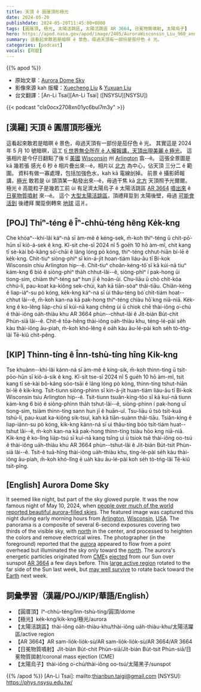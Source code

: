 ```yaml
---
title: 天頂 ê 圓厝頂形極光
date: 2024-05-20
publishdate: 2024-05-20T11:45:00+0800
tags: [圓厝頂, 極光, 太陽活跳區, 太陽活跳區 AR 3664, 日冕物質噴射, 太陽烏子]
hero: https://apod.nasa.gov/apod/image/2405/AuroraWisconsin_Liu_960_annotated.jpg
summary: 這看起來敢若是暗暝 ê 景色，毋過天頂有一部份是茄仔色 ê 光。
categories: [podcast]
vocals: [阿錕]
---
```


{{% apod %}}

- 原始文章：[Aurora Dome Sky](https://apod.nasa.gov/apod/ap240520.html)
- 影像來源 kah 版權：[Xuecheng Liu](mailto:xuechengliu1211@qq.com) & [Yuxuan Liu](mailto:yuxuanliu1219@outlook.com)
- 台文翻譯：[An-Li Tsai][An-Li Tsai] ([NSYSU][NSYSU])

{{< podcast "clx0ocx2708xn01yc6bul7m3y" >}}

## [漢羅] 天頂 ê 圓厝頂形極光
這看起來敢若是暗暝 ê 景色，毋過天頂有一部份是茄仔色 ê 光。
其實這是 2024 年 5 月 10 號暗暝，這工 [tī 世界無仝所在 ê 人攏報講，天頂出現美麗 ê 極光][people over much of the world reported beautiful aurora-filled skies]。
這張相片是今仔日翻點了後 tī [美國][USA] [Wisconsin][Wisconsin] 州 [Arlington][Arlington] 翕--ê。
這張全景圖是 kā 幾若張 感光 6 秒 ê 相片疊出來--ê，相片以 [北方][north 1] 為中心，佔天頂 三分二 ê 範圍。
資料有做一寡處理，包括加強色水，kah kā 電線刣掉。 
前景 ê 攝影師報講，[極光][aurora] 敢若是 ùi 頭頂某一點發出來--ê，毋過干焦 kā [北方][north 2] 天頂照予光爾爾。
極光 ê 高能粒子是幾若工前 ùi 有足濟太陽烏子 ê 太陽活跳區 [AR 3664][AR 3664] [噴出來][ejected] ê [日冕物質噴射][CME] 來--ê。
這个 [大型太陽活跳區][large active region]，頂禮拜踅到 太陽後壁，毋過 [可能會活到][may well survive] 後禮拜 閣踅倒轉來 [地球][Earth] 這爿。

## [POJ] Thiⁿ-téng ê Îⁿ-chhù-téng hêng Ke̍k-kng
Che khòaⁿ--khí-lâi káⁿ-ná sī àm-mê ê kéng-sek, m̄-koh thiⁿ-téng ū chi̍t-pō͘-hūn sī kiô-á-sek ê kng.
Kî-si̍t che-sī 2024 nî 5 goe̍h 10 hō àm-mî, chit kang tī sè-kài bô-kâng só͘-chāi ê lâng lóng pò kóng, thiⁿ-téng chhut-hiān bí-lē ê ke̍k-kng.
Chit-tiuⁿ siòng-phìⁿ sī kin-á-ji̍t hoan-tiám liáu-āu tī Bí-kok Wisconsin chiu Arlington hip--ê.
Chit-tiuⁿ choân-kéng-tô͘ sī kā kúi-nā tiuⁿ kám-kng 6 bió ê siòng-phìⁿ tha̍h chhut-lâi--ê, siòng-phìⁿ í pak-hong ūi tiong-sim, chiàm thiⁿ-téng saⁿ hun jī ê hoān-ûi.
Chu-liāu ū chò chi̍t-kóa chhú-lí, pau-koat ka-kiông sek-chúi, kah kā tiān-sòaⁿ thâi-tiāu.
Chiân-kéng ê liap-iáⁿ-su pò kóng, ke̍k-kng káⁿ-ná sī ùi thâu-téng bó͘ chi̍t-tiám hoat--chhut lâi--ê, m̄-koh kan-na kā pak-hong thiⁿ-téng chiàu hō͘ kng niā-niā.
Ke̍k-kng ê ko-lêng lia̍p-chú sī kúi-nā kang chêng ùi ū chiok chē thài-iông o͘-chú ê thài-iông oa̍h-thiàu khu AR 3664 phùn--chhut-lâi ê Ji̍t-bián Bu̍t-chit Phùn-siā lâi--ê.
Chit-ê tōa-hêng thài-iông oa̍h-thiàu khu, téng-lé-pài se̍h kàu thài-iông āu-piah, m̄-koh khó-lêng ē oa̍h kàu āu-lé-pài koh se̍h tò-tńg-lâi Tē-kiû chit-pêng.

## [KIP] Thinn-tíng ê Înn-tshù-tíng hîng Ki̍k-kng
Tse khuànn--khí-lâi kánn-ná sī àm-mê ê kíng-sik, m̄-koh thinn-tíng ū tsi̍t-pōo-hūn sī kiô-á-sik ê kng.
Kî-si̍t tse-sī 2024 nî 5 gue̍h 10 hō àm-mî, tsit kang tī sè-kài bô-kâng sóo-tsāi ê lâng lóng pò kóng, thinn-tíng tshut-hiān bí-lē ê ki̍k-kng.
Tsit-tiunn siòng-phìnn sī kin-á-ji̍t huan-tiám liáu-āu tī Bí-kok Wisconsin tsiu Arlington hip--ê.
Tsit-tiunn tsuân-kíng-tôo sī kā kuí-nā tiunn kám-kng 6 bió ê siòng-phìnn tha̍h tshut-lâi--ê, siòng-phìnn í pak-hong uī tiong-sim, tsiàm thinn-tíng sann hun jī ê huān-uî.
Tsu-liāu ū tsò tsi̍t-kuá tshú-lí, pau-kuat ka-kiông sik-tsuí, kah kā tiān-suànn thâi-tiāu.
Tsiân-kíng ê liap-iánn-su pò kóng, ki̍k-kng kánn-ná sī uì thâu-tíng bóo tsi̍t-tiám huat--tshut lâi--ê, m̄-koh kan-na kā pak-hong thinn-tíng tsiàu hōo kng niā-niā.
Ki̍k-kng ê ko-lîng lia̍p-tsú sī kuí-nā kang tsîng uì ū tsiok tsē thài-iông oo-tsú ê thài-iông ua̍h-thiàu khu AR 3664 phùn--tshut-lâi ê Ji̍t-bián Bu̍t-tsit Phùn-siā lâi--ê.
Tsit-ê tuā-hîng thài-iông ua̍h-thiàu khu, tíng-lé-pài se̍h kàu thài-iông āu-piah, m̄-koh khó-lîng ē ua̍h kàu āu-lé-pài koh se̍h tò-tńg-lâi Tē-kiû tsit-pîng.

## [English] Aurora Dome Sky
It seemed like night, but part of the sky glowed purple.
It was the now famous night of May 10, 2024, when [people over much of the world reported beautiful aurora-filled skies][people over much of the world reported beautiful aurora-filled skies].
The featured image was captured this night during early morning hours from [Arlington][Arlington], [Wisconsin][Wisconsin], [USA][USA].
The panorama is a composite of several 6-second exposures covering two thirds of the visible sky, with [north][north 1] in the center, and processed to heighten the colors and remove electrical wires.
The photographer (in the foreground) reported that the [aurora][aurora] appeared to flow from a point overhead but illuminated the sky only toward the [north][north 2].
The aurora's energetic particles originated from [CME][CME]s [ejected][ejected] from our Sun over sunspot [AR 3664][AR 3664] a few days before.
This [large active region][large active region] rotated to the far side of the Sun last week, but [may well survive][may well survive] to rotate back toward the [Earth][Earth] next week.

## 詞彙學習（漢羅/POJ/KIP/華語/English）
- 【圓厝頂】îⁿ-chhù-téng/înn-tshù-tíng/圓頂/dome
- 【極光】ke̍k-kng/ki̍k-kng/極光/aurora
- 【太陽活跳區】thài-iông oa̍h-thiàu-khu/thài-iông ua̍h-thiàu-khu/太陽活躍區/active region
- 【AR 3664】AR sam-lio̍k-lio̍k-sù/AR sam-lio̍k-lio̍k-sù/AR 3664/AR 3664
- 【日冕物質噴射】Ji̍t-bián Bu̍t-chit Phùn-siā/Ji̍t-bián Bu̍t-tsit Phùn-siā/日冕物質拋射/coronal mass ejection (CME)
- 【太陽烏子】thài-iông o͘-chú/thài-iông oo-tsú/太陽黑子/sunspot

{{% /apod %}}
[An-Li Tsai]: mailto:thianbun.taigi@gmail.com
[NSYSU]: https://phys.nsysu.edu.tw/

[copyright]: https://apod.nasa.gov/apod/fap/lib/about_apod.html#srapply
[License3]: https://creativecommons.org/licenses/by/3.0/
[License2]:https://creativecommons.org/licenses/by-nc-nd/2.0/

[people over much of the world reported beautiful aurora-filled skies]:https://www.facebook.com/media/set/?set=a.431368006258449&type=3
[Arlington]:https://en.wikipedia.org/wiki/Arlington,_Wisconsin
[Wisconsin]:https://en.wikipedia.org/wiki/Wisconsin
[USA]:https://en.wikipedia.org/wiki/United_States
[north 1]:https://apod.nasa.gov/apod/ap240518.html
[aurora]:https://spaceplace.nasa.gov/aurora/en/
[north 2]:https://apod.nasa.gov/apod/ap200212.html
[CME]:https://en.wikipedia.org/wiki/Coronal_mass_ejection
[ejected]:https://i.pinimg.com/736x/77/30/f7/7730f7bb82f011c58c53b31793ba3c51.jpg
[AR 3664]:https://apod.nasa.gov/apod/ap240513.html
[large active region]:https://apod.nasa.gov/apod/ap240511.html
[may well survive]:https://science.nasa.gov/get-involved/citizen-science/be-a-solar-active-region-spotter/
[Earth]:https://apod.nasa.gov/apod/ap220227.html
